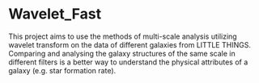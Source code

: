 # Wavelet_Fast
This project aims to use the methods of multi-scale analysis utilizing wavelet transform on the data of different galaxies from LITTLE THINGS. Comparing and analysing the galaxy structures of the same scale in different filters is a better way to understand the physical attributes of a galaxy (e.g. star formation rate).
